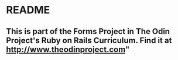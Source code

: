 # README

## This is part of the Forms Project in The Odin Project's Ruby on Rails Curriculum. Find it at http://www.theodinproject.com"
